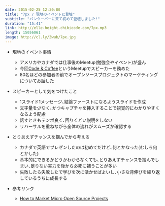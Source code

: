 ```yaml
---
date: 2015-02-25 12:30:00
title: "7px / 現地のイベントに登壇"
subtitle: "バンクーバーに来て初めて登壇しました!"
duration: "15:41"
link: http://elle-height.chibicode.com/7px.mp3
length: 15056061
image: http://cl.ly/Zwub/7px.jpg
---
```


* 現地のイベント事情
  * アメリカやカナダでは仕事後のMeetup(勉強会やイベント)が盛ん
  * 今回<a href="http://www.meetup.com/Code-Coffee-Vancouver/events/220412978/" target="_blank">Code & Coffee</a>というMeetupでスピーカーを務めた
  * 80名ほどの参加者の前でオープンソースプロジェクトのマーケティングについてお話した

* スピーカーとして気をつけたこと
  * 1スライド1メッセージ､結論ファーストになるようスライドを作成
  * 文字量を少なく､かつキャプチャを挿入することで視覚的にわかりやすくなるよう配慮
  * 話すときもテンポ良く､回りくどい説明をしない
  * リハーサルを重ねながら全体の流れがスムーズか確認する

* とりあえずチャンスを掴んでから考える
  * カナダで英語でプレゼンしたのは初めてだけど､何とかなった(むしろ何とかした)
  * 基本的にできるかどうかわからなくても､とりあえずチャンスを掴んでしまい､足りない実力を後から必死に補うことが多い
  * 失敗したら失敗したで学びを次に活かせばよいし､小さな背伸びを繰り返しているうちに成長する

* 参考リンク
  * <a href="https://medium.com/@ellekasai/how-to-market-micro-open-source-projects-703f03c71061" target="_blank">How to Market Micro Open Source Projects</a>
